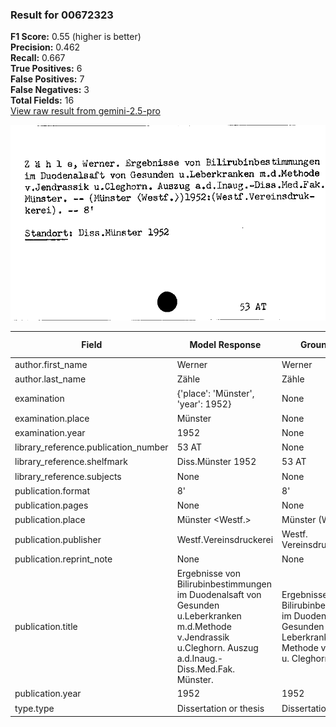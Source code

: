 ### Result for 00672323
**F1 Score:** 0.55 (higher is better)<br>**Precision:** 0.462<br>**Recall:** 0.667<br>**True Positives:** 6<br>**False Positives:** 7<br>**False Negatives:** 3<br>**Total Fields:** 16<br>[View raw result from gemini-2.5-pro](https://github.com/RISE-UNIBAS/humanities_data_benchmark/blob/main/results/2025-09-02/T0155/request_T0155_00672323.json)

<img src="https://github.com/RISE-UNIBAS/humanities_data_benchmark/blob/main/benchmarks/zettelkatalog/images/00672323.jpg?raw=true" alt="00672323" width="600px">

| Field | Model Response | Ground Truth | Fuzzy Score | Match |
|-------|----------------|--------------|-------------|-------|
| author.first_name | Werner | Werner | 1.000 | ✅ |
| author.last_name | Zähle | Zähle | 1.000 | ✅ |
| examination | {'place': 'Münster', 'year': 1952} | None | 0.000 | ❌ |
| examination.place | Münster | None | 0.000 | ❌ |
| examination.year | 1952 | None | 0.000 | ❌ |
| library_reference.publication_number | 53 AT | None | 0.000 | ❌ |
| library_reference.shelfmark | Diss.Münster 1952 | 53 AT | 0.091 | ❌ |
| library_reference.subjects | None | None | 1.000 | ✅ |
| publication.format | 8' | 8' | 1.000 | ✅ |
| publication.pages | None | None | 1.000 | ✅ |
| publication.place | Münster <Westf.> | Münster (Westf.) | 0.875 | ❌ |
| publication.publisher | Westf.Vereinsdruckerei | Westf. Vereinsdruckerei | 0.978 | ✅ |
| publication.reprint_note | None | None | 1.000 | ✅ |
| publication.title | Ergebnisse von Bilirubinbestimmungen im Duodenalsaft von Gesunden u.Leberkranken m.d.Methode v.Jendrassik u.Cleghorn. Auszug a.d.Inaug.-Diss.Med.Fak. Münster. | Ergebnisse von Bilirubinbestimmungen im Duodenalsaft von Gesunden u. Leberkranken m.d. Methode v. Jendrassik u. Cleghorn.  | 0.843 | ❌ |
| publication.year | 1952 | 1952 | 1.000 | ✅ |
| type.type | Dissertation or thesis | Dissertation or thesis | 1.000 | ✅ |
